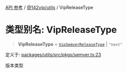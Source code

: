 [API 参考](../../../index.md) / [@142vip/utils](../index.md) / VipReleaseType

# 类型别名: VipReleaseType

> **VipReleaseType** = [`VipSemverReleaseType`](VipSemverReleaseType.md) \| `"next"`

定义于: [packages/utils/src/pkgs/semver.ts:23](https://github.com/142vip/core-x/blob/366c03709f86a3eb43798cad6f972465bd93322a/packages/utils/src/pkgs/semver.ts#L23)

版本类型
